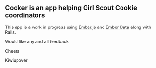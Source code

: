 ## Cooker is an app helping Girl Scout Cookie coordinators

This app is a work in progress using [Ember.js](http://emberjs.com/) and [Ember Data](https://github.com/emberjs/data) along with Rails.

Would like any and all feedback.

Cheers

Kiwiupover
